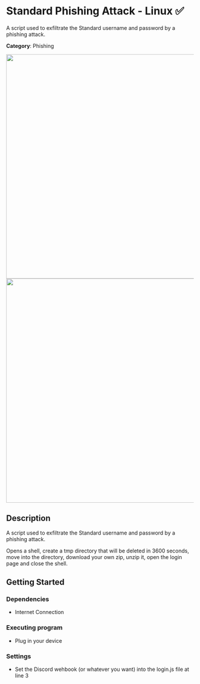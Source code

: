 # Standard Phishing Attack - Linux ✅

A script used to exfiltrate the Standard username and password by a phishing attack.

**Category**: Phishing

<div align=center>

<img src="https://github.com/aleff-github/my-flipper-shits/blob/main/img/logo-repository-2_0.gif" width="600" /><br><img src="https://github.com/aleff-github/my-flipper-shits/blob/main/img/DISCLAIMER.png" width="600" />

</div>

## Description

A script used to exfiltrate the Standard username and password by a phishing attack.

Opens a shell, create a tmp directory that will be deleted in 3600 seconds, move into the directory, download your own zip, unzip it, open the login page and close the shell.

## Getting Started

### Dependencies

* Internet Connection

### Executing program

* Plug in your device

### Settings

* Set the Discord wehbook (or whatever you want) into the login.js file at line 3
